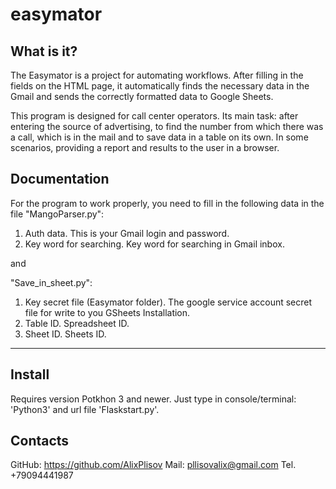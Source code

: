 # easymator

What is it?
-----------

The Easymator is a project for automating workflows. After filling in the 
fields on the HTML page, it automatically finds the necessary data in 
the Gmail and sends the correctly formatted data to Google Sheets.

This program is designed for call center operators. Its main task: after 
entering the source of advertising, to find the number from which there 
was a call, which is in the mail and to save data in a table on its own. 
In some scenarios, providing a report and results to the user in a browser.

Documentation
-------------

For the program to work properly, you need to fill in the following data in the file 
"MangoParser.py":
1. Auth data. This is your Gmail login and password.
2. Key word for searching. Key word for searching in Gmail inbox.

and 

"Save_in_sheet.py":
1. Key secret file (Easymator folder). The google service account secret file for write to you GSheets
Installation.
2. Table ID. Spreadsheet ID.
3. Sheet ID. Sheets ID.
------------

Install
---------

Requires version Potkhon 3 and newer.
Just type in console/terminal: 'Python3' and url file 'Flaskstart.py'.


Contacts
--------

GitHub: https://github.com/AlixPlisov
Mail: pllisovalix@gmail.com
Tel. +79094441987
